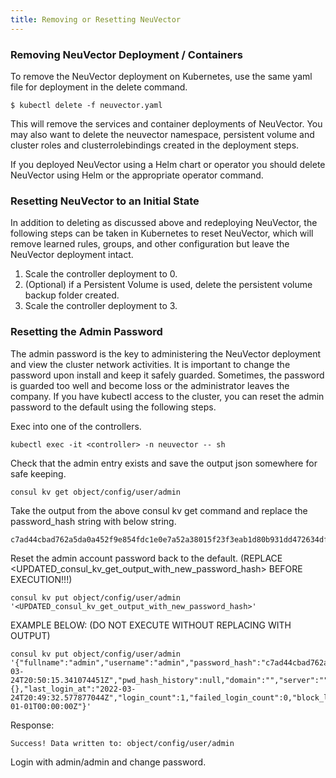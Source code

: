 ```yaml
---
title: Removing or Resetting NeuVector
---
```



### Removing NeuVector Deployment / Containers

To remove the NeuVector deployment on Kubernetes, use the same yaml file for deployment in the delete command.
```
$ kubectl delete -f neuvector.yaml
```

This will remove the services and container deployments of NeuVector. You may also want to delete the neuvector namespace, persistent volume and cluster roles and clusterrolebindings created in the deployment steps.

If you deployed NeuVector using a Helm chart or operator you should delete NeuVector using Helm or the appropriate operator command.

### Resetting NeuVector to an Initial State
In addition to deleting as discussed above and redeploying NeuVector, the following steps can be taken in Kubernetes to reset NeuVector, which will remove learned rules, groups, and other configuration but leave the NeuVector deployment intact.

1. Scale the controller deployment to 0.
2. (Optional) if a Persistent Volume is used, delete the persistent volume backup folder created.
3. Scale the controller deployment to 3.

### Resetting the Admin Password
The admin password is the key to administering the NeuVector deployment and view the cluster network activities.  It is important to change the password upon install and keep it safely guarded.  Sometimes, the password is guarded too well and become loss or the administrator leaves the company.  If you have kubectl access to the cluster, you can reset the admin password to the default using the following steps.

Exec into one of the controllers.
```
kubectl exec -it <controller> -n neuvector -- sh
```

Check that the admin entry exists and save the output json somewhere for safe keeping.
```
consul kv get object/config/user/admin
```
Take the output from the above consul kv get command and replace the password_hash string with below string.

```
c7ad44cbad762a5da0a452f9e854fdc1e0e7a52a38015f23f3eab1d80b931dd472634dfac71cd34ebc35d16ab7fb8a90c81f975113d6c7538dc69dd8de9077ec
```

Reset the admin account password back to the default. (REPLACE <UPDATED_consul_kv_get_output_with_new_password_hash> BEFORE EXECUTION!!!)
```
consul kv put object/config/user/admin '<UPDATED_consul_kv_get_output_with_new_password_hash>'
```
EXAMPLE BELOW: (DO NOT EXECUTE WITHOUT REPLACING WITH OUTPUT)

```
consul kv put object/config/user/admin '{"fullname":"admin","username":"admin","password_hash":"c7ad44cbad762a5da0a452f9e854fdc1e0e7a52a38015f23f3eab1d80b931dd472634dfac71cd34ebc35d16ab7fb8a90c81f975113d6c7538dc69dd8de9077ec","pwd_reset_time":"2022-03-24T20:50:15.341074451Z","pwd_hash_history":null,"domain":"","server":"","email":"","role":"admin","role_oride":false,"timeout":300,"locale":"en","role_domains":{},"last_login_at":"2022-03-24T20:49:32.577877044Z","login_count":1,"failed_login_count":0,"block_login_since":"0001-01-01T00:00:00Z"}'
```
Response:
```
Success! Data written to: object/config/user/admin
```

Login with admin/admin and change password.
